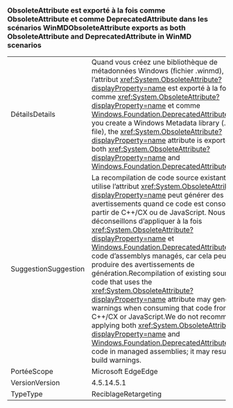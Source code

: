 ### <a name="obsoleteattribute-exports-as-both-obsoleteattribute-and-deprecatedattribute-in-winmd-scenarios"></a><span data-ttu-id="afa86-101">ObsoleteAttribute est exporté à la fois comme ObsoleteAttribute et comme DeprecatedAttribute dans les scénarios WinMD</span><span class="sxs-lookup"><span data-stu-id="afa86-101">ObsoleteAttribute exports as both ObsoleteAttribute and DeprecatedAttribute in WinMD scenarios</span></span>

|   |   |
|---|---|
|<span data-ttu-id="afa86-102">Détails</span><span class="sxs-lookup"><span data-stu-id="afa86-102">Details</span></span>|<span data-ttu-id="afa86-103">Quand vous créez une bibliothèque de métadonnées Windows (fichier .winmd), l’attribut <xref:System.ObsoleteAttribute?displayProperty=name> est exporté à la fois comme <xref:System.ObsoleteAttribute?displayProperty=name> et comme [Windows.Foundation.DeprecatedAttribute](https://docs.microsoft.com/uwp/api/windows.foundation.metadata.deprecatedattribute).</span><span class="sxs-lookup"><span data-stu-id="afa86-103">When you create a Windows Metadata library (.winmd file), the <xref:System.ObsoleteAttribute?displayProperty=name> attribute is exported as both <xref:System.ObsoleteAttribute?displayProperty=name> and [Windows.Foundation.DeprecatedAttribute](https://docs.microsoft.com/uwp/api/windows.foundation.metadata.deprecatedattribute).</span></span>|
|<span data-ttu-id="afa86-104">Suggestion</span><span class="sxs-lookup"><span data-stu-id="afa86-104">Suggestion</span></span>|<span data-ttu-id="afa86-105">La recompilation de code source existant qui utilise l’attribut <xref:System.ObsoleteAttribute?displayProperty=name> peut générer des avertissements quand ce code est consommé à partir de C++/CX ou de JavaScript. Nous déconseillons d’appliquer à la fois <xref:System.ObsoleteAttribute?displayProperty=name> et [Windows.Foundation.DeprecatedAttribute](https://docs.microsoft.com/uwp/api/windows.foundation.metadata.deprecatedattribute) au code d’assemblys managés, car cela peut produire des avertissements de génération.</span><span class="sxs-lookup"><span data-stu-id="afa86-105">Recompilation of existing source code that uses the <xref:System.ObsoleteAttribute?displayProperty=name> attribute may generate warnings when consuming that code from C++/CX or JavaScript.We do not recommend applying both <xref:System.ObsoleteAttribute?displayProperty=name> and [Windows.Foundation.DeprecatedAttribute](https://docs.microsoft.com/uwp/api/windows.foundation.metadata.deprecatedattribute) to code in managed assemblies; it may result in build warnings.</span></span>|
|<span data-ttu-id="afa86-106">Portée</span><span class="sxs-lookup"><span data-stu-id="afa86-106">Scope</span></span>|<span data-ttu-id="afa86-107">Microsoft Edge</span><span class="sxs-lookup"><span data-stu-id="afa86-107">Edge</span></span>|
|<span data-ttu-id="afa86-108">Version</span><span class="sxs-lookup"><span data-stu-id="afa86-108">Version</span></span>|<span data-ttu-id="afa86-109">4.5.1</span><span class="sxs-lookup"><span data-stu-id="afa86-109">4.5.1</span></span>|
|<span data-ttu-id="afa86-110">Type</span><span class="sxs-lookup"><span data-stu-id="afa86-110">Type</span></span>|<span data-ttu-id="afa86-111">Reciblage</span><span class="sxs-lookup"><span data-stu-id="afa86-111">Retargeting</span></span>|

